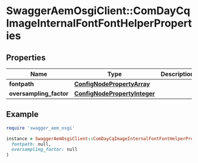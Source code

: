 # SwaggerAemOsgiClient::ComDayCqImageInternalFontFontHelperProperties

## Properties

| Name | Type | Description | Notes |
| ---- | ---- | ----------- | ----- |
| **fontpath** | [**ConfigNodePropertyArray**](ConfigNodePropertyArray.md) |  | [optional] |
| **oversampling_factor** | [**ConfigNodePropertyInteger**](ConfigNodePropertyInteger.md) |  | [optional] |

## Example

```ruby
require 'swagger_aem_osgi'

instance = SwaggerAemOsgiClient::ComDayCqImageInternalFontFontHelperProperties.new(
  fontpath: null,
  oversampling_factor: null
)
```

